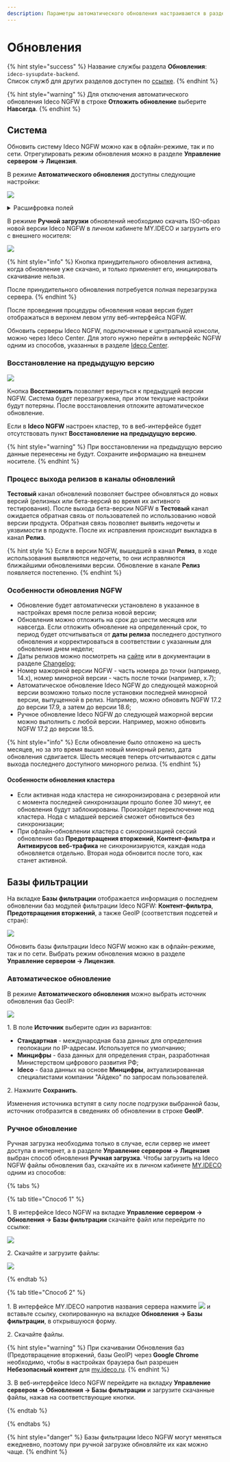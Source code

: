 ```yaml
---
description: Параметры автоматического обновления настраиваются в разделе Управление сервером -> Обновления.
---
```


# Обновления

{% hint style="success" %}
Название службы раздела **Обновления**: `ideco-sysupdate-backend`. \
Список служб для других разделов доступен по [ссылке](/settings/server-management/terminal/README.md).
{% endhint %}

{% hint style="warning" %}
Для отключения автоматического обновления Ideco NGFW в строке **Отложить обновление** выберите **Навсегда**.
{% endhint %}

## Система

Обновить систему Ideco NGFW можно как в офлайн-режиме, так и по сети. Отрегулировать режим обновления можно в разделе **Управление сервером -> Лицензия**.

В режиме **Автоматического обновления** доступны следующие настройки:

![](/.gitbook/assets/updates.png)

<details> 

<summary>Расшифровка полей</summary>

* **Канал обновлений** - пункт **Релиз** позволяет обновляться на стабильно работающие версии. Пункт **Тестовый** позволяет быстрее обновляться как на релизные версии, так и на последние бета-версии продукта во время коротких периодов бета-тестирования новых мажорных версий. По умолчанию выбран пункт **Релиз**;
* **Отложить обновления** - время, на которое будет отложено обновление (Максимальный срок - шесть месяцев с даты релиза последней версии, до которой доступно обновление);
* **День недели** - день недели запуска автоматического обновления;
* **Час автоматической перезагрузки** - час запуска автоматического обновления;
* **Загрузить файл .iso** - позволяет обновить Ideco NGFW путем загрузки ISO-образа необходимой версии;
* **Запустить обновление** - запускает механизм принудительного обновления. Если кнопка неактивна, обновления отсутствуют.

</details>

В режиме **Ручной загрузки** обновлений необходимо скачать ISO-образ новой версии Ideco NGFW в личном кабинете MY.IDECO и загрузить его с внешнего носителя:

![](/.gitbook/assets/updates1.png)

{% hint style="info" %}
Кнопка принудительного обновления активна, когда обновление уже скачано, и только применяет его, инициировать скачивание нельзя.

После принудительного обновления потребуется полная перезагрузка сервера.
{% endhint %}

После проведения процедуры обновления новая версия будет отображаться в верхнем левом углу веб-интерфейса NGFW.

Обновить серверы Ideco NGFW, подключенные к центральной консоли, можно через Ideco Center. Для этого нужно перейти в интерфейс NGFW одним из способов, указанных в разделе [Ideco Center](/settings-cc/README.md).

### Восстановление на предыдущую версию

![](/.gitbook/assets/updates2.png)

Кнопка **Восстановить** позволяет вернуться к предыдущей версии NGFW. Система будет перезагружена, при этом текущие настройки будут потеряны. После восстановления отложите автоматическое обновление.

Если в **Ideco NGFW** настроен кластер, то в веб-интерфейсе будет отсутствовать пункт **Восстановление на предыдущую версию**.

{% hint style="warning" %}
При восстановлении на предыдущую версию данные перенесены не будут. Сохраните информацию на внешнем носителе.
{% endhint %}

### Процесс выхода релизов в каналы обновлений

**Тестовый** канал обновлений позволяет быстрее обновляться до новых версий (релизных или бета-версий во время их активного тестирования). После выхода бета-версии NGFW в **Тестовый** канал ожидается обратная связь от пользователей по использованию новой версии продукта. Обратная связь позволяет выявить недочеты и уязвимости в продукте. После их исправления происходит выкладка в канал **Релиз**.

{% hint style %}
Если в версии NGFW, вышедшей в канал **Релиз**, в ходе использования выявляются недочеты, то они исправляются ближайшими обновлениями версии. Обновление в канале **Релиз** появляется постепенно.
{% endhint %}

### Особенности обновления NGFW

* Обновление будет автоматически установлено в указанное в настройках время после релиза новой версии;
* Обновления можно отложить на срок до шести месяцев или навсегда. Если отложить обновление на определенный срок, то период будет отсчитываться от **даты релиза** последнего доступного обновления и корректироваться в соответствии с указанным для обновления днем недели;
* Даты релизов можно посмотреть на [сайте](https://ideco.ru/changelog) или в документации в разделе [Changelog](/changelog/ideco-utm/README.md);
* Номер мажорной версии NGFW - часть номера до точки (например, 14.x), номер минорной версии - часть после точки (например, x.7);
* Автоматическое обновление Ideco NGFW до следующей мажорной версии возможно только после установки последней минорной версии, выпущенной в релиз. Например, можно обновить NGFW 17.2 до версии 17.9, а затем до версии 18.6;
* Ручное обновление Ideco NGFW до следующей мажорной версии можно выполнить с любой версии. Например, можно обновить NGFW 17.2 до версии 18.5.

{% hint style="info" %}
Если обновление было отложено на шесть месяцев, но за это время вышел новый минорный релиз, дата обновления сдвигается. Шесть месяцев теперь отсчитываются с даты выхода последнего доступного минорного релиза.
{% endhint %}

#### Особенности обновления кластера

* Если активная нода кластера не синхронизирована с резервной или с момента последней синхронизации прошло более 30 минут, ее обновления будут заблокированы. Произойдет переключение нод кластера. Нода с младшей версией сможет обновиться без синхронизации;
* При офлайн-обновлении кластера с синхронизацией сессий обновления баз **Предотвращения вторжений**, **Контент-фильтра** и **Антивирусов веб-трафика** не синхронизируются, каждая нода обновляется отдельно. Вторая нода обновится после того, как станет активной.

## Базы фильтрации

На вкладке **Базы фильтрации** отображается информация о последнем обновлении баз модулей фильтрации Ideco NGFW: **Контент-фильтра**, **Предотвращения вторжений**, а также GeoIP (соответствия подсетей и стран):

![](/.gitbook/assets/selfupdate2.png)

Обновить базы фильтрации Ideco NGFW можно как в офлайн-режиме, так и по сети. Выбрать режим обновления можно в разделе **Управление сервером -> Лицензия**.

### Автоматическое обновление

В режиме **Автоматического обновления** можно выбрать источник обновления баз GeoIP:

![](/.gitbook/assets/selfupdate1.png)

1\. В поле **Источник** выберите один из вариантов:

* **Стандартная** - международная база данных для определения геолокации по IP-адресам. Используется по умолчанию;
* **Минцифры** - база данных для определения стран, разработнная Министерством цифрового развития РФ;
* **Ideco** - база данных на основе **Минцифры**, актуализированная специалистами компании "Айдеко" по запросам пользователей.

2\. Нажмите **Сохранить**.

Изменения источника вступят в силу после подгрузки выбранной базы, источник отобразится в сведениях об обновлении в строке **GeoIP**.

### Ручное обновление

Ручная загрузка необходима только в случае, если сервер не имеет доступа в интернет, а в разделе **Управление сервером -> Лицензия** выбран способ обновления **Ручная загрузка**.
Чтобы загрузить на Ideco NGFW файлы обновления баз, скачайте их в личном кабинете [MY.IDECO](https://my.ideco.ru/) одним из способов:

{% tabs %}

{% tab title="Способ 1" %}

1\. В интерфейсе Ideco NGFW на вкладке **Управление сервером -> Обновления -> Базы фильтрации** скачайте файл или перейдите по ссылке:

![](/.gitbook/assets/selfupdate.png)

2\. Скачайте и загрузите файлы:

![](/.gitbook/assets/my-ideco-ngfw.png)

{% endtab %}

{% tab title="Способ 2" %}

1\. В интерфейсе MY.IDECO напротив названия сервера нажмите ![](/.gitbook/assets/icon-download.png) и вставьте ссылку, скопированную на вкладке **Обновления -> Базы фильтрации**, в открывшуюся форму.

2\. Скачайте файлы.

{% hint style="warning" %}
При скачивании Обновления баз (Предотвращение вторжений, базы GeoIP) через **Google Chrome** необходимо, чтобы в настройках браузера был разрешен **Небезопасный контент** для [my.ideco.ru](https://my.ideco.ru/).
{% endhint %}

3\. В веб-интерфейсе Ideco NGFW перейдите на вкладку **Управление сервером -> Обновления -> Базы фильтрации** и загрузите скачанные файлы, нажав на соответствующие кнопки.

{% endtab %}

{% endtabs %}

{% hint style="danger" %}
Базы фильтрации Ideco NGFW могут меняться ежедневно, поэтому при ручной загрузке обновляйте их как можно чаще.
{% endhint %}